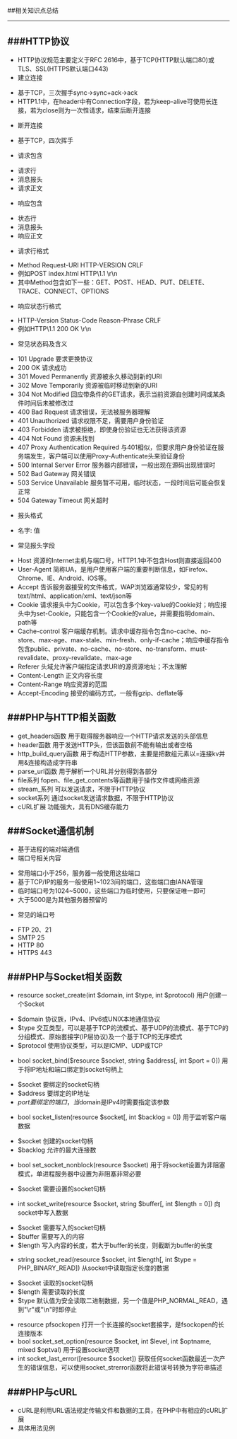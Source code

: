 ##相关知识点总结
***
###HTTP协议
---
* HTTP协议规范主要定义于RFC 2616中，基于TCP(HTTP默认端口80)或TLS、SSL(HTTPS默认端口443)
* 建立连接
 + 基于TCP，三次握手sync->sync+ack->ack
 + HTTP1.1中，在header中有Connection字段，若为keep-alive可使用长连接，若为close则为一次性请求，结束后断开连接
* 断开连接
 + 基于TCP，四次挥手
* 请求包含
 + 请求行
 + 消息报头
 + 请求正文
* 响应包含
 + 状态行
 + 消息报头
 + 响应正文
* 请求行格式
 + Method Request-URI HTTP-VERSION CRLF
 + 例如POST index.html HTTP\1.1 \r\n
 + 其中Method包含如下一些：GET、POST、HEAD、PUT、DELETE、TRACE、CONNECT、OPTIONS
* 响应状态行格式
 + HTTP-Version Status-Code Reason-Phrase CRLF
 + 例如HTTP\1.1 200 OK \r\n
* 常见状态码及含义
 + 101 Upgrade 要求更换协议
 + 200 OK 请求成功
 + 301 Moved Permanently 资源被永久移动到新的URI
 + 302 Move Temporarily 资源被临时移动到新的URI
 + 304 Not Modified 回应带条件的GET请求，表示当前资源自创建时间或某条件时间后未被修改过
 + 400 Bad Request 请求错误，无法被服务器理解
 + 401 Unauthorized 请求权限不足，需要用户身份验证
 + 403 Forbidden 请求被拒绝，即使身份验证也无法获得该资源
 + 404 Not Found 资源未找到
 + 407 Proxy Authentication Required 与401相似，但要求用户身份验证在服务端发生，客户端可以使用Proxy-Authenticate头来验证身份
 + 500 Internal Server Error 服务器内部错误，一般出现在源码出现错误时
 + 502 Bad Gateway 网关错误
 + 503 Service Unavailable 服务暂不可用，临时状态，一段时间后可能会恢复正常
 + 504 Gateway Timeout 网关超时
* 报头格式
 + 名字: 值
* 常见报头字段
 + Host 资源的Internet主机与端口号，HTTP1.1中不包含Host则直接返回400
 + User-Agent 简称UA，是用户使用客户端的重要判断信息，如Firefox、Chrome、IE、Android、iOS等。
 + Accept 告诉服务器接受的文件格式，WAP浏览器通常较少，常见的有text/html、application/xml、text/json等
 + Cookie 请求报头中为Cookie，可以包含多个key-value的Cookie对；响应报头中为set-Cookie，只能包含一个Cookie的value，并需要指明domain、path等
 + Cache-control 客户端缓存机制。请求中缓存指令包含no-cache、no-store、max-age、max-stale、min-fresh、only-if-cache；响应中缓存指令包含public、private、no-cache、no-store、no-transform、must-revalidate、proxy-revalidate、max-age
 + Referer 头域允许客户端指定请求URI的源资源地址；不太理解
 + Content-Length 正文内容长度
 + Content-Range 响应资源的范围
 + Accept-Encoding 接受的编码方式，一般有gzip、deflate等
  
###PHP与HTTP相关函数
---
* get_headers函数 用于取得服务器响应一个HTTP请求发送的头部信息
* header函数 用于发送HTTP头，但该函数前不能有输出或者空格
* http_build_query函数 用于构造HTTP参数，主要是把数组元素以=连接kv并用&连接构造成字符串
* parse_url函数 用于解析一个URL并分别得到各部分
* file系列 fopen、file_get_contents等函数用于操作文件或网络资源
* stream_系列 可以发送请求，不限于HTTP协议
* socket系列 通过socket发送请求数据，不限于HTTP协议
* cURL扩展 功能强大，具有DNS缓存能力

###Socket通信机制
---
* 基于进程的端对端通信
* 端口号相关内容
 + 常用端口小于256，服务器一般使用这些端口
 + 基于TCP/IP的服务一般使用1~1023间的端口，这些端口由IANA管理
 + 临时端口号为1024~5000，这些端口为临时使用，只要保证唯一即可
 + 大于5000是为其他服务器预留的
* 常见的端口号
 + FTP 20、21
 + SMTP 25
 + HTTP 80
 + HTTPS 443
  
###PHP与Socket相关函数
---
* resource socket_create(int $domain, int $type, int $protocol) 用户创建一个Socket
 + $domain 协议族，IPv4、IPv6或UNIX本地通信协议
 + $type 交互类型，可以是基于TCP的流模式、基于UDP的流模式、基于TCP的分组模式、原始套接字(IP层协议)及一个基于TCP的无序模式
 + $protocol 使用协议类型，可以是ICMP、UDP或TCP
* bool socket_bind($resource $socket, string $address[, int $port = 0]) 用于将IP地址和端口绑定到socket句柄上
 + $socket 要绑定的socket句柄
 + $address 要绑定的IP地址
 + $port 要绑定的端口，当$domain是IPv4时需要指定该参数
* bool socket_listen(resource $socket[, int $backlog = 0]) 用于监听客户端数据
 + $socket 创建的socket句柄
 + $backlog 允许的最大连接数
* bool set_socket_nonblock(resource $socket) 用于将socket设置为非阻塞模式，单进程服务器中设置为非阻塞非常必要
 + $socket 需要设置的socket句柄
* int socket_write(resource $socket, string $buffer[, int $length = 0]) 向socket中写入数据
 + $socket 需要写入的socket句柄
 + $buffer 需要写入的内容
 + $length 写入内容的长度，若大于buffer的长度，则截断为buffer的长度
* string socket_read(resource $socket, int $length[, int $type = PHP_BINARY_READ]) 从socket中读取指定长度的数据
 + $socket 读取的socket句柄
 + $length 需要读取的长度
 + $type 默认值为安全读取二进制数据，另一个值是PHP_NORMAL_READ，遇到"\r"或"\n"时即停止
* resource pfsockopen 打开一个长连接的socket套接字，是fsockopen的长连接版本
* bool socket_set_option(resource $socket, int $level, int $optname, mixed $optval) 用于设置socket选项
* int socket_last_error([resource $socket]) 获取任何socket函数最近一次产生的错误信息，可以使用socket_strerror函数将此错误号转换为字符串描述

###PHP与cURL
---
* cURL是利用URL语法规定传输文件和数据的工具，在PHP中有相应的cURL扩展
* 具体用法见例

